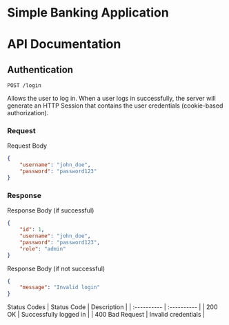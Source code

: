# Simple Banking Application

# API Documentation

## Authentication
`POST /login`

Allows the user to log in. When a user logs in successfully, the server will generate an HTTP Session that contains the user credentials (cookie-based authorization).

### Request
Request Body
```json
{
    "username": "john_doe",
    "password": "password123"
}
```

### Response
Response Body (if successful)
```json
{
    "id": 1,
    "username": "john_doe",
    "password": "password123",
    "role": "admin"
}
```

Response Body (if not successful)
```json
{
    "message": "Invalid login"
}
```

Status Codes
| Status Code | Description |
| :---------- | :---------- |
| 200 OK | Successfully logged in |
| 400 Bad Request | Invalid credentials |